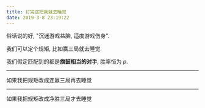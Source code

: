 ```yaml
---
title: 打完这把我就去睡觉
date: 2019-3-8 23:19:22
---
```


俗话说的好, "沉迷游戏益脑, 适度游戏伤身".

我们可以定个规矩, 比如赢三局就去睡觉.

我们假定匹配到的都是**旗鼓相当的对手**, 胜率恒为 $p$.

---

如果我把规矩改成连赢三局再去睡觉



---

如果我把规矩改成净胜三局才去睡觉
